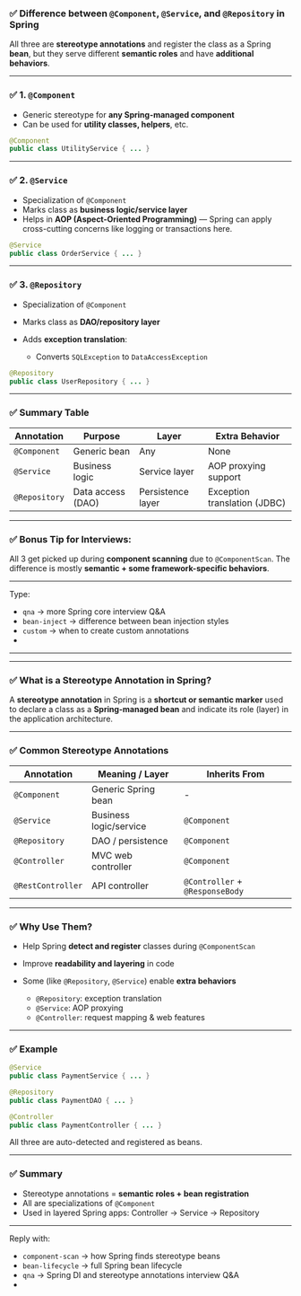 ### ✅ Difference between `@Component`, `@Service`, and `@Repository` in Spring

All three are **stereotype annotations** and register the class as a Spring **bean**, but they serve different **semantic roles** and have **additional behaviors**.

---

### ✅ 1. `@Component`

* Generic stereotype for **any Spring-managed component**
* Can be used for **utility classes, helpers**, etc.

```java
@Component
public class UtilityService { ... }
```

---

### ✅ 2. `@Service`

* Specialization of `@Component`
* Marks class as **business logic/service layer**
* Helps in **AOP (Aspect-Oriented Programming)** — Spring can apply cross-cutting concerns like logging or transactions here.

```java
@Service
public class OrderService { ... }
```

---

### ✅ 3. `@Repository`

* Specialization of `@Component`
* Marks class as **DAO/repository layer**
* Adds **exception translation**:

  * Converts `SQLException` to `DataAccessException`

```java
@Repository
public class UserRepository { ... }
```

---

### ✅ Summary Table

| Annotation    | Purpose           | Layer             | Extra Behavior               |
| ------------- | ----------------- | ----------------- | ---------------------------- |
| `@Component`  | Generic bean      | Any               | None                         |
| `@Service`    | Business logic    | Service layer     | AOP proxying support         |
| `@Repository` | Data access (DAO) | Persistence layer | Exception translation (JDBC) |

---

### ✅ Bonus Tip for Interviews:

All 3 get picked up during **component scanning** due to `@ComponentScan`. The difference is mostly **semantic + some framework-specific behaviors**.

---

Type:

* `qna` → more Spring core interview Q\&A
* `bean-inject` → difference between bean injection styles
* `custom` → when to create custom annotations
* 


---
---

### ✅ What is a **Stereotype Annotation** in Spring?

A **stereotype annotation** in Spring is a **shortcut or semantic marker** used to declare a class as a **Spring-managed bean** and indicate its role (layer) in the application architecture.

---

### ✅ Common Stereotype Annotations

| Annotation        | Meaning / Layer        | Inherits From                   |
| ----------------- | ---------------------- | ------------------------------- |
| `@Component`      | Generic Spring bean    | -                               |
| `@Service`        | Business logic/service | `@Component`                    |
| `@Repository`     | DAO / persistence      | `@Component`                    |
| `@Controller`     | MVC web controller     | `@Component`                    |
| `@RestController` | API controller         | `@Controller` + `@ResponseBody` |

---

### ✅ Why Use Them?

* Help Spring **detect and register** classes during `@ComponentScan`
* Improve **readability and layering** in code
* Some (like `@Repository`, `@Service`) enable **extra behaviors**

  * `@Repository`: exception translation
  * `@Service`: AOP proxying
  * `@Controller`: request mapping & web features

---

### ✅ Example

```java
@Service
public class PaymentService { ... }

@Repository
public class PaymentDAO { ... }

@Controller
public class PaymentController { ... }
```

All three are auto-detected and registered as beans.

---

### ✅ Summary

* Stereotype annotations = **semantic roles + bean registration**
* All are specializations of `@Component`
* Used in layered Spring apps: Controller → Service → Repository

---

Reply with:

* `component-scan` → how Spring finds stereotype beans
* `bean-lifecycle` → full Spring bean lifecycle
* `qna` → Spring DI and stereotype annotations interview Q\&A
* 
